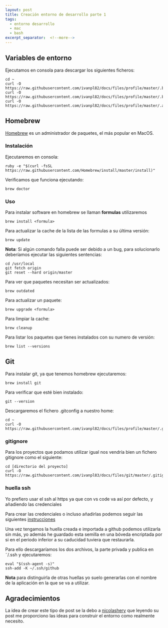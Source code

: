 ```yaml
---
layout: post
title: Creación entorno de desarrollo parte 1
tags:
  - entorno desarrollo
  - mac
  - bash
excerpt_separator:  <!--more-->
---
```


## Variables de entorno

Ejecutamos en consola para descargar los siguientes ficheros:

```
cd ~
curl -O https://raw.githubusercontent.com/ivanpl82/docs/files/profile/master/.bash_profile
curl -O https://raw.githubusercontent.com/ivanpl82/docs/files/profile/master/.bash_prompt
curl -O https://raw.githubusercontent.com/ivanpl82/docs/files/profile/master/.aliases
```


## Homebrew

[Homebrew](http://brew.sh/) es un administrador de paquetes, el más popular en MacOS.

### Instalación

Ejecutaremos en consola:

```
ruby -e "$(curl -fsSL https://raw.githubusercontent.com/Homebrew/install/master/install)"
```

Verificamos que funciona ejecutando:
```
brew doctor
```  

### Uso

Para instalar software en homebrew se llaman **formulas** utilizaremos

```
brew install <formula>
```

Para actualizar la cache de la lista de las formulas a su última versión:

```
brew update
```

**Nota**: Si algún comando falla puede ser debido a un bug, para solucionarlo deberíamos ejecutar las siguientes sentencias:

```
cd /usr/local
git fetch origin
git reset --hard origin/master
```

Para ver que paquetes necesitan ser actualizados:

```
brew outdated
```

Para actualizar un paquete:

```
brew upgrade <formula>
```

Para limpiar la cache:

```
brew cleanup
```

Para listar los paquetes que tienes instalados con su numero de versión:

```
brew list --versions
```


## Git

Para instalar git, ya que tenemos homebrew ejecutaremos:

```
brew install git
```

Para verificar que esté bien instalado:

```
git --version
```

Descargaremos el fichero .gitconfig a nuestro home:

```
cd ~
curl -O https://raw.githubusercontent.com/ivanpl82/docs/files/profile/master/.gitconfig
```

### gitignore    

Para los proyectos que podamos utilizar igual nos vendría bien un fichero gitignore como el siguiente:

```
cd [directorio del proyecto]
curl -O https://raw.githubusercontent.com/ivanpl83/docs/files/git/master/.gitignore
```


### huella ssh

Yo prefiero usar el ssh al https ya que con vs code va así por defecto, y añadiendo las credenciales 

Para crear las credenciales o incluso añadirlas podemos seguir las siguientes [instrucciones](https://help.github.com/articles/generating-a-new-ssh-key-and-adding-it-to-the-ssh-agent/)

Una vez tengamos la huella creada e importada a github podemos utilizarla sin más, yo además he guardado esta semilla en una bóveda encriptada por si en el periodo inferior a su caducidad tuviera que restaurarla.

Para ello descargaríamos los dos archivos, la parte privada y publica en ˜/.ssh y ejecutaremos:

```
eval "$(ssh-agent -s)"
ssh-add -K ~/.ssh/github
```

**Nota** para distinguirla de otras huellas yo suelo generarlas con el nombre de la aplicación en la que se va a utilizar.


## Agradecimientos

La idea de crear este tipo de post se la debo a [nicolashery](https://github.com/nicolashery/mac-dev-setup) que leyendo su post me proporciono las ideas para construir el entorno como realmente necesito.
